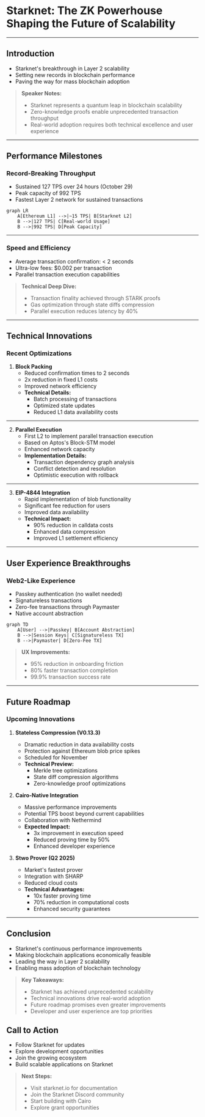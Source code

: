 # Starknet: The ZK Powerhouse Shaping the Future of Scalability

---

## Introduction
- Starknet's breakthrough in Layer 2 scalability
- Setting new records in blockchain performance
- Paving the way for mass blockchain adoption

> **Speaker Notes:**
> - Starknet represents a quantum leap in blockchain scalability
> - Zero-knowledge proofs enable unprecedented transaction throughput
> - Real-world adoption requires both technical excellence and user experience

---

## Performance Milestones
### Record-Breaking Throughput
- Sustained 127 TPS over 24 hours (October 29)
- Peak capacity of 992 TPS
- Fastest Layer 2 network for sustained transactions

```mermaid
graph LR
    A[Ethereum L1] -->|~15 TPS| B[Starknet L2]
    B -->|127 TPS| C[Real-world Usage]
    B -->|992 TPS| D[Peak Capacity]
```

---

### Speed and Efficiency
- Average transaction confirmation: < 2 seconds
- Ultra-low fees: $0.002 per transaction
- Parallel transaction execution capabilities

> **Technical Deep Dive:**
> - Transaction finality achieved through STARK proofs
> - Gas optimization through state diffs compression
> - Parallel execution reduces latency by 40%

---

## Technical Innovations
### Recent Optimizations
1. **Block Packing**
   - Reduced confirmation times to 2 seconds
   - 2x reduction in fixed L1 costs
   - Improved network efficiency
   - **Technical Details:**
     - Batch processing of transactions
     - Optimized state updates
     - Reduced L1 data availability costs

---

2. **Parallel Execution**
   - First L2 to implement parallel transaction execution
   - Based on Aptos's Block-STM model
   - Enhanced network capacity
   - **Implementation Details:**
     - Transaction dependency graph analysis
     - Conflict detection and resolution
     - Optimistic execution with rollback

---

3. **EIP-4844 Integration**
   - Rapid implementation of blob functionality
   - Significant fee reduction for users
   - Improved data availability
   - **Technical Impact:**
     - 90% reduction in calldata costs
     - Enhanced data compression
     - Improved L1 settlement efficiency

---

## User Experience Breakthroughs
### Web2-Like Experience
- Passkey authentication (no wallet needed)
- Signatureless transactions
- Zero-fee transactions through Paymaster
- Native account abstraction

```mermaid
graph TD
    A[User] -->|Passkey| B[Account Abstraction]
    B -->|Session Keys| C[Signatureless TX]
    B -->|Paymaster| D[Zero-Fee TX]
```

> **UX Improvements:**
> - 95% reduction in onboarding friction
> - 80% faster transaction completion
> - 99.9% transaction success rate

---

## Future Roadmap
### Upcoming Innovations
1. **Stateless Compression (V0.13.3)**
   - Dramatic reduction in data availability costs
   - Protection against Ethereum blob price spikes
   - Scheduled for November
   - **Technical Preview:**
     - Merkle tree optimizations
     - State diff compression algorithms
     - Zero-knowledge proof optimizations


2. **Cairo-Native Integration**
   - Massive performance improvements
   - Potential TPS boost beyond current capabilities
   - Collaboration with Nethermind
   - **Expected Impact:**
     - 3x improvement in execution speed
     - Reduced proving time by 50%
     - Enhanced developer experience

3. **Stwo Prover (Q2 2025)**
   - Market's fastest prover
   - Integration with SHARP
   - Reduced cloud costs
   - **Technical Advantages:**
     - 10x faster proving time
     - 70% reduction in computational costs
     - Enhanced security guarantees

---

## Conclusion
- Starknet's continuous performance improvements
- Making blockchain applications economically feasible
- Leading the way in Layer 2 scalability
- Enabling mass adoption of blockchain technology

> **Key Takeaways:**
> - Starknet has achieved unprecedented scalability
> - Technical innovations drive real-world adoption
> - Future roadmap promises even greater improvements
> - Developer and user experience are top priorities

## Call to Action
- Follow Starknet for updates
- Explore development opportunities
- Join the growing ecosystem
- Build scalable applications on Starknet

> **Next Steps:**
> - Visit starknet.io for documentation
> - Join the Starknet Discord community
> - Start building with Cairo
> - Explore grant opportunities 